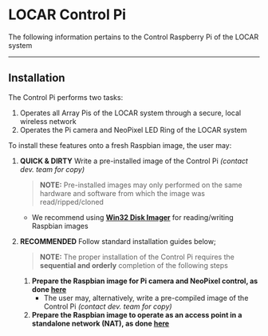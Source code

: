 # LOCAR Control Pi
The following information pertains to the Control Raspberry Pi of the LOCAR system

---
## Installation
The Control Pi performs two tasks:
1. Operates all Array Pis of the LOCAR system through a secure, local wireless network
2. Operates the Pi camera and NeoPixel LED Ring of the LOCAR system

To install these features onto a fresh Raspbian image, the user may:
1. **QUICK & DIRTY** Write a pre-installed image of the Control Pi _(contact dev. team for copy)_
   > **NOTE:** Pre-installed images may only performed on the same hardware and software from which the image was read/ripped/cloned
   *  We recommend using **[Win32 Disk Imager](https://sourceforge.net/projects/win32diskimager/)** for reading/writing Raspbian images

2. **RECOMMENDED** Follow standard installation guides below;
   > **NOTE:** The proper installation of the Control Pi requires the **sequential and orderly** completion of the following steps
   1. **Prepare the Raspbian image for Pi camera and NeoPixel control, as done [here](https://github.com/pd3d/magneto/tree/locar/Builds/LOCAR/Software/Raspberry%20Pi/Control/Python)**
      * The user may, alternatively, write a pre-compiled image of the Control Pi _(contact dev. team for copy)_
   2. **Prepare the Raspbian image to operate as an access point in a standalone network (NAT), as done [here](https://github.com/pd3d/magneto/blob/locar/Builds/LOCAR/Software/Raspberry%20Pi/Control/pinat_manual_install.md)**
